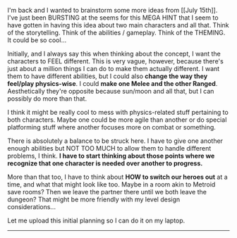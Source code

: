 I'm back and I wanted to brainstorm some more ideas from [[July 15th]]. I've just been BURSTING at the seems for this MEGA HINT that I seem to have gotten in having this idea about two main characters and all that. Think of the storytelling. Think of the abilities / gameplay. Think of the THEMING. It could be so cool...

Initially, and I always say this when thinking about the concept, I want the characters to FEEL different. This is very vague, however, because there's just about a million things I can do to make them actually different. I want them to have different abilities, but I could also **change the way they feel/play physics-wise**. I could **make one Melee and the other Ranged**. Aesthetically they're opposite because sun/moon and all that, but I can possibly do more than that.

I think it might be really cool to mess with physics-related stuff pertaining to both characters. Maybe one could be more agile than another or do special platforming stuff where another focuses more on combat or something.

There is absolutely a balance to be struck here. I have to give one another enough abilities but NOT TOO MUCH to allow them to handle different problems, I think. **I have to start thinking about those points where we recognize that one character is needed over another to progress.**

More than that too, I have to think about **HOW to switch our heroes out** at a time, and what that might look like too. Maybe in a room akin to Metroid save rooms? Then we leave the partner there until we both leave the dungeon? That might be more friendly with my level design considerations...

Let me upload this initial planning so I can do it on my laptop.

---

